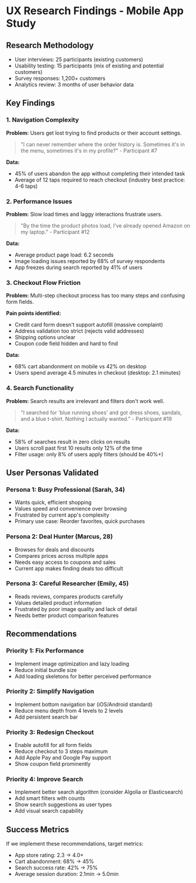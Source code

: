 # UX Research Findings - Mobile App Study

## Research Methodology
- User interviews: 25 participants (existing customers)
- Usability testing: 15 participants (mix of existing and potential customers)
- Survey responses: 1,200+ customers
- Analytics review: 3 months of user behavior data

## Key Findings

### 1. Navigation Complexity
**Problem:** Users get lost trying to find products or their account settings.

> "I can never remember where the order history is. Sometimes it's in the menu, sometimes it's in my profile?" - Participant #7

**Data:** 
- 45% of users abandon the app without completing their intended task
- Average of 12 taps required to reach checkout (industry best practice: 4-6 taps)

### 2. Performance Issues
**Problem:** Slow load times and laggy interactions frustrate users.

> "By the time the product photos load, I've already opened Amazon on my laptop." - Participant #12

**Data:**
- Average product page load: 6.2 seconds
- Image loading issues reported by 68% of survey respondents
- App freezes during search reported by 41% of users

### 3. Checkout Flow Friction
**Problem:** Multi-step checkout process has too many steps and confusing form fields.

**Pain points identified:**
- Credit card form doesn't support autofill (massive complaint)
- Address validation too strict (rejects valid addresses)
- Shipping options unclear
- Coupon code field hidden and hard to find

**Data:**
- 68% cart abandonment on mobile vs 42% on desktop
- Users spend average 4.5 minutes in checkout (desktop: 2.1 minutes)

### 4. Search Functionality
**Problem:** Search results are irrelevant and filters don't work well.

> "I searched for 'blue running shoes' and got dress shoes, sandals, and a blue t-shirt. Nothing I actually wanted." - Participant #19

**Data:**
- 58% of searches result in zero clicks on results
- Users scroll past first 10 results only 12% of the time
- Filter usage: only 8% of users apply filters (should be 40%+)

## User Personas Validated

### Persona 1: Busy Professional (Sarah, 34)
- Wants quick, efficient shopping
- Values speed and convenience over browsing
- Frustrated by current app's complexity
- Primary use case: Reorder favorites, quick purchases

### Persona 2: Deal Hunter (Marcus, 28)
- Browses for deals and discounts
- Compares prices across multiple apps
- Needs easy access to coupons and sales
- Current app makes finding deals too difficult

### Persona 3: Careful Researcher (Emily, 45)
- Reads reviews, compares products carefully
- Values detailed product information
- Frustrated by poor image quality and lack of detail
- Needs better product comparison features

## Recommendations

### Priority 1: Fix Performance
- Implement image optimization and lazy loading
- Reduce initial bundle size
- Add loading skeletons for better perceived performance

### Priority 2: Simplify Navigation
- Implement bottom navigation bar (iOS/Android standard)
- Reduce menu depth from 4 levels to 2 levels
- Add persistent search bar

### Priority 3: Redesign Checkout
- Enable autofill for all form fields
- Reduce checkout to 3 steps maximum
- Add Apple Pay and Google Pay support
- Show coupon field prominently

### Priority 4: Improve Search
- Implement better search algorithm (consider Algolia or Elasticsearch)
- Add smart filters with counts
- Show search suggestions as user types
- Add visual search capability

## Success Metrics
If we implement these recommendations, target metrics:
- App store rating: 2.3 → 4.0+
- Cart abandonment: 68% → 45%
- Search success rate: 42% → 75%
- Average session duration: 2.1min → 5.0min
